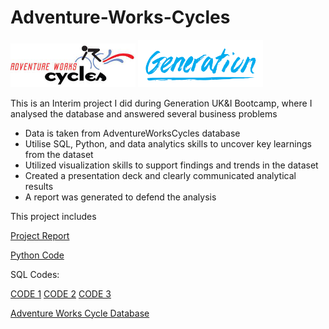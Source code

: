 # Adventure-Works-Cycles
<img src="AWC.png" alt="AdventureWorksCycle" width="200" length="70" /> <img src="generation.png" alt="Generation UK&I" width="200" length="70" />

This is an Interim project I did during Generation UK&I Bootcamp, where I analysed the database and answered several business problems

- Data is taken from AdventureWorksCycles database
- Utilise SQL, Python, and data analytics skills to uncover key learnings from the dataset
- Utilized visualization skills to support findings and trends in the dataset
- Created a presentation deck and clearly communicated analytical results
- A report was generated to defend the analysis

This project includes

[Project Report](https://github.com/SadafTariq/AdventureWorksCycles/blob/main/Report.pdf)

[Python Code](https://github.com/SadafTariq/AdventureWorksCycles/blob/main/Python%20_code.ipynb)

SQL Codes:

[CODE 1](https://github.com/SadafTariq/AdventureWorksCycles/blob/main/Q1.sql)
[CODE 2](https://github.com/SadafTariq/AdventureWorksCycles/blob/main/Q2.sql)
[CODE 3](https://github.com/SadafTariq/AdventureWorksCycles/blob/main/Q3%2C4%2C5%2C6.sql)

[Adventure Works Cycle Database](https://learn.microsoft.com/en-us/sql/samples/adventureworks-install-configure?view=sql-server-ver16&tabs=ssms)

